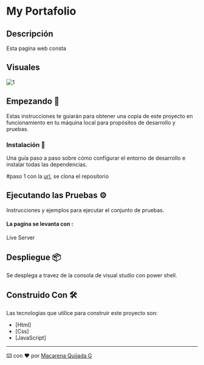 # My Portafolio

## Descripción
Esta pagina web consta
## Visuales
![1](https://github.com/MacarenaQuijadaG/My-Portafolio/assets/50925916/973061b3-2e24-4c6a-9540-f0971cac2bc8)


## Empezando 🚀

Estas instrucciones te guiarán para obtener una copia de este proyecto en funcionamiento en tu máquina local para propósitos de desarrollo y pruebas.

### Instalación 🔧

Una guía paso a paso sobre cómo configurar el entorno de desarrollo e instalar todas las dependencias.

#paso 1
con la [url](), se clona el repositorio

## Ejecutando las Pruebas ⚙️

Instrucciones y ejemplos para ejecutar el conjunto de pruebas.

####  La pagina se levanta con :

Live Server

## Despliegue 📦

Se desplega a travez de la consola de visual studio con power shell.

## Construido Con 🛠️

Las tecnologias que utilice para construir este proyecto son:
- [Html]
- [Css]
- [JavaScript]

---

⌨️ con ❤️ por [Macarena Quijada G](https://github.com/MacarenaQuijadaG)
